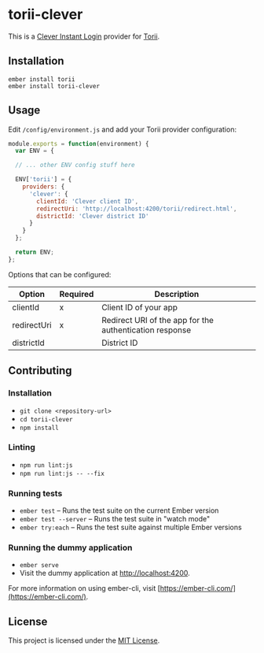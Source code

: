 torii-clever
==============================================================================

This is a [Clever Instant Login](https://dev.clever.com/docs/identity-api) provider for [Torii](https://github.com/Vestorly/torii).

Installation
------------------------------------------------------------------------------

```
ember install torii
ember install torii-clever
```


Usage
------------------------------------------------------------------------------

Edit `/config/environment.js` and add your Torii provider configuration:

```javascript
module.exports = function(environment) {
  var ENV = {

  // ... other ENV config stuff here

  ENV['torii'] = {
    providers: {
      'clever': {
        clientId: 'Clever client ID',
        redirectUri: 'http://localhost:4200/torii/redirect.html',
        districtId: 'Clever district ID'
      }
    }
  };

  return ENV;
};
```

Options that can be configured:

| Option | Required | Description |
|--------|----------|-------------|
| clientId | x | Client ID of your app |
| redirectUri | x | Redirect URI of the app for the authentication response |
| districtId | | District ID |


Contributing
------------------------------------------------------------------------------

### Installation

* `git clone <repository-url>`
* `cd torii-clever`
* `npm install`

### Linting

* `npm run lint:js`
* `npm run lint:js -- --fix`

### Running tests

* `ember test` – Runs the test suite on the current Ember version
* `ember test --server` – Runs the test suite in "watch mode"
* `ember try:each` – Runs the test suite against multiple Ember versions

### Running the dummy application

* `ember serve`
* Visit the dummy application at [http://localhost:4200](http://localhost:4200).

For more information on using ember-cli, visit [https://ember-cli.com/](https://ember-cli.com/).

License
------------------------------------------------------------------------------

This project is licensed under the [MIT License](LICENSE.md).
